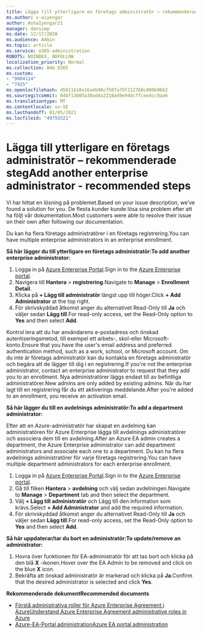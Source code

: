 ```yaml
---
title: Lägga till ytterligare en företags administratör – rekommenderade steg
ms.author: v-aiyengar
author: AshaIyengar21
manager: dansimp
ms.date: 12/17/2020
ms.audience: Admin
ms.topic: article
ms.service: o365-administration
ROBOTS: NOINDEX, NOFOLLOW
localization_priority: Normal
ms.collection: Adm_O365
ms.custom:
- "9004114"
- "7425"
ms.openlocfilehash: d5811b18e16a4b98cf507a79f212768c009b96b2
ms.sourcegitcommit: 04bf13605a30ad4a2218ad9e94dcffcee4cc9aa6
ms.translationtype: MT
ms.contentlocale: sv-SE
ms.lasthandoff: 01/05/2021
ms.locfileid: "49755521"
---
```

# <a name="add-another-enterprise-administrator---recommended-steps"></a><span data-ttu-id="e83eb-102">Lägga till ytterligare en företags administratör – rekommenderade steg</span><span class="sxs-lookup"><span data-stu-id="e83eb-102">Add another enterprise administrator - recommended steps</span></span>

<span data-ttu-id="e83eb-103">Vi har hittat en lösning på problemet.</span><span class="sxs-lookup"><span data-stu-id="e83eb-103">Based on your issue description, we’ve found a solution for you.</span></span> <span data-ttu-id="e83eb-104">De flesta kunder kunde lösa sina problem efter att ha följt vår dokumentation.</span><span class="sxs-lookup"><span data-stu-id="e83eb-104">Most customers were able to resolve their issue on their own after following our documentation.</span></span>

<span data-ttu-id="e83eb-105">Du kan ha flera företags administratörer i en företags registrering.</span><span class="sxs-lookup"><span data-stu-id="e83eb-105">You can have multiple enterprise administrators in an enterprise enrollment.</span></span>

<span data-ttu-id="e83eb-106">**Så här lägger du till ytterligare en företags administratör:**</span><span class="sxs-lookup"><span data-stu-id="e83eb-106">**To add another enterprise administrator:**</span></span>

1. <span data-ttu-id="e83eb-107">Logga in på [Azure Enterprise Portal](https://ea.azure.com/).</span><span class="sxs-lookup"><span data-stu-id="e83eb-107">Sign in to the [Azure Enterprise portal](https://ea.azure.com/).</span></span>
1. <span data-ttu-id="e83eb-108">Navigera till **Hantera**  >  **registrering**.</span><span class="sxs-lookup"><span data-stu-id="e83eb-108">Navigate to **Manage** > **Enrollment Detail**.</span></span>
1. <span data-ttu-id="e83eb-109">Klicka på **+ Lägg till administratör** längst upp till höger.</span><span class="sxs-lookup"><span data-stu-id="e83eb-109">Click **+ Add Administrator** at the top right.</span></span>
1. <span data-ttu-id="e83eb-110">För skrivskyddad åtkomst anger du alternativet Read-Only till **Ja** och väljer sedan **Lägg till**.</span><span class="sxs-lookup"><span data-stu-id="e83eb-110">For read-only access, set the Read-Only option to **Yes** and then select **Add**.</span></span>

<span data-ttu-id="e83eb-111">Kontrol lera att du har användarens e-postadress och önskad autentiseringsmetod, till exempel ett arbets-, skol-eller Microsoft-konto.</span><span class="sxs-lookup"><span data-stu-id="e83eb-111">Ensure that you have the user's email address and preferred authentication method, such as a work, school, or Microsoft account.</span></span> <span data-ttu-id="e83eb-112">Om du inte är företags administratör kan du kontakta en företags administratör och begära att de lägger till dig i en registrering.</span><span class="sxs-lookup"><span data-stu-id="e83eb-112">If you're not the enterprise administrator, contact an enterprise administrator to request that they add you to an enrollment.</span></span> <span data-ttu-id="e83eb-113">Nya administratörer läggs endast till av befintliga administratörer.</span><span class="sxs-lookup"><span data-stu-id="e83eb-113">New admins are only added by existing admins.</span></span> <span data-ttu-id="e83eb-114">När du har lagt till en registrering får du ett aktiverings meddelande.</span><span class="sxs-lookup"><span data-stu-id="e83eb-114">After you're added to an enrollment, you receive an activation email.</span></span>

<span data-ttu-id="e83eb-115">**Så här lägger du till en avdelnings administratör:**</span><span class="sxs-lookup"><span data-stu-id="e83eb-115">**To add a department administrator:**</span></span>

<span data-ttu-id="e83eb-116">Efter att en Azure-administratör har skapat en avdelning kan administratören för Azure Enterprise lägga till avdelnings administratörer och associera dem till en avdelning.</span><span class="sxs-lookup"><span data-stu-id="e83eb-116">After an Azure EA admin creates a department, the Azure Enterprise administrator can add department administrators and associate each one to a department.</span></span> <span data-ttu-id="e83eb-117">Du kan ha flera avdelnings administratörer för varje företags registrering.</span><span class="sxs-lookup"><span data-stu-id="e83eb-117">You can have multiple department administrators for each enterprise enrollment.</span></span>

1. <span data-ttu-id="e83eb-118">Logga in på [Azure Enterprise Portal](https://ea.azure.com/).</span><span class="sxs-lookup"><span data-stu-id="e83eb-118">Sign in to the [Azure Enterprise portal](https://ea.azure.com/).</span></span>
1. <span data-ttu-id="e83eb-119">Gå till fliken **Hantera**  >  **avdelning** och välj sedan avdelningen.</span><span class="sxs-lookup"><span data-stu-id="e83eb-119">Navigate to **Manage** > **Department** tab and then select the department.</span></span>
1. <span data-ttu-id="e83eb-120">Välj **+ Lägg till administratör** och Lägg till den information som krävs.</span><span class="sxs-lookup"><span data-stu-id="e83eb-120">Select **+ Add Administrator** and add the required information.</span></span>
1. <span data-ttu-id="e83eb-121">För skrivskyddad åtkomst anger du alternativet Read-Only till **Ja** och väljer sedan **Lägg till**.</span><span class="sxs-lookup"><span data-stu-id="e83eb-121">For read-only access, set the Read-Only option to **Yes** and then select **Add**.</span></span>

<span data-ttu-id="e83eb-122">**Så här uppdaterar/tar du bort en administratör:**</span><span class="sxs-lookup"><span data-stu-id="e83eb-122">**To update/remove an administrator:**</span></span>

1. <span data-ttu-id="e83eb-123">Hovra över funktionen för EA-administratör för att tas bort och klicka på den blå **X** -ikonen.</span><span class="sxs-lookup"><span data-stu-id="e83eb-123">Hover over the EA Admin to be removed and click on the blue **X** icon.</span></span>
1. <span data-ttu-id="e83eb-124">Bekräfta att önskad administratör är markerad och klicka på **Ja**.</span><span class="sxs-lookup"><span data-stu-id="e83eb-124">Confirm that the desired administrator is selected and click **Yes**.</span></span>

<span data-ttu-id="e83eb-125">**Rekommenderade dokument**</span><span class="sxs-lookup"><span data-stu-id="e83eb-125">**Recommended documents**</span></span>

- [<span data-ttu-id="e83eb-126">Förstå administrativa roller för Azure Enterprise Agreement i Azure</span><span class="sxs-lookup"><span data-stu-id="e83eb-126">Understand Azure Enterprise Agreement administrative roles in Azure</span></span>](https://docs.microsoft.com/azure/billing/billing-understand-ea-roles)
- [<span data-ttu-id="e83eb-127">Azure-EA-Portal administration</span><span class="sxs-lookup"><span data-stu-id="e83eb-127">Azure EA portal administration</span></span>](https://docs.microsoft.com/azure/billing/billing-ea-portal-administration)
